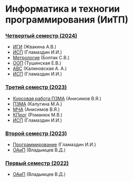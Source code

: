 # Информатика и техногии программирования (ИиТП)

### [Четвертый семестр (2024)](https://github.com/JankerPlay/BSUIR_Labs/tree/main/%D1%81%D0%B5%D0%BC%D0%B5%D1%81%D1%82%D1%80%204)
- [ИГИ](https://github.com/JankerPlay/BSUIR-Labs/tree/main/%D1%81%D0%B5%D0%BC%D0%B5%D1%81%D1%82%D1%80%204/%D0%98%D0%93%D0%98/253504_Frolenko_28/IGI%20and%20STRWEB) (Жвакина А.В.)
- [ИСП](https://github.com/JankerPlay/BSUIR-Labs/tree/main/%D1%81%D0%B5%D0%BC%D0%B5%D1%81%D1%82%D1%80%204/%D0%98%D0%A1%D0%9F) (Гламаздин И.И.)
- [Метрология](https://github.com/JankerPlay/BSUIR-Labs/tree/main/%D1%81%D0%B5%D0%BC%D0%B5%D1%81%D1%82%D1%80%204/%D0%9C%D0%B5%D1%82%D1%80%D0%BE%D0%BB%D0%BE%D0%B3%D0%B8%D1%8F/Lab1) (Болтак С.В.)
- [ООП](https://github.com/JankerPlay/BSUIR-Labs/tree/main/%D1%81%D0%B5%D0%BC%D0%B5%D1%81%D1%82%D1%80%204/%D0%9E%D0%9E%D0%9F) (Тушинская Е.В.)
- [АВС](https://github.com/JankerPlay/BSUIR-Labs/tree/main/%D1%81%D0%B5%D0%BC%D0%B5%D1%81%D1%82%D1%80%204/%D0%90%D0%92%D0%A1) (Калиновская А. А.)
- [ИСП]() (Гламаздин И.И.)
### [Третий семестр (2023)](https://github.com/JankerPlay/BSUIR_Labs/tree/main/%D1%81%D0%B5%D0%BC%D0%B5%D1%81%D1%82%D1%80%203)
- [Курсовая работа ПЗМА](https://github.com/JankerPlay/BSUIR-Labs/tree/main/%D1%81%D0%B5%D0%BC%D0%B5%D1%81%D1%82%D1%80%203/%D0%9F%D0%97%D0%9C%D0%90/%20course_work) (Анисимов В.Я.)
- [ПЗМА](https://github.com/JankerPlay/BSUIR-Labs/tree/main/%D1%81%D0%B5%D0%BC%D0%B5%D1%81%D1%82%D1%80%203/%D0%9F%D0%97%D0%9C%D0%90) (Калугина М.А.)
- [МЧА](https://github.com/JankerPlay/BSUIR-Labs/tree/main/%D1%81%D0%B5%D0%BC%D0%B5%D1%81%D1%82%D1%80%203/%D0%9C%D0%A7%D0%90) (Анисимов В.Я.)
- [КПрог](https://github.com/JankerPlay/BSUIR-Labs/tree/main/%D1%81%D0%B5%D0%BC%D0%B5%D1%81%D1%82%D1%80%203/%D0%9A%D0%9F%D1%80%D0%BE%D0%B3) (Романюк М.В.)
- [ИСП](https://github.com/JankerPlay/BSUIR-Labs/tree/main/%D1%81%D0%B5%D0%BC%D0%B5%D1%81%D1%82%D1%80%203/%D0%98%D0%A1%D0%9F) (Гламаздин И.И.)
### [Второй семестр (2023)](https://github.com/JankerPlay/BSUIR_Labs/tree/main/%D1%81%D0%B5%D0%BC%D0%B5%D1%81%D1%82%D1%80%202)
- [Программирование](https://github.com/JankerPlay/BSUIR-Labs/tree/main/%D1%81%D0%B5%D0%BC%D0%B5%D1%81%D1%82%D1%80%202/%D0%9F%D1%80%D0%BE%D0%B3%D1%80%D0%B0%D0%BC%D0%BC%D0%B8%D1%80%D0%BE%D0%B2%D0%B0%D0%BD%D0%B8%D0%B5) (Гламаздин И.И.)
- [ОАиП](https://github.com/JankerPlay/BSUIR-Labs/tree/main/%D1%81%D0%B5%D0%BC%D0%B5%D1%81%D1%82%D1%80%202/%D0%9E%D0%90%D0%B8%D0%9F) (Владымцев В.Д.)
### [Первый семестр (2022)](https://github.com/JankerPlay/BSUIR_Labs/tree/main/%D1%81%D0%B5%D0%BC%D0%B5%D1%81%D1%82%D1%80%201)
- [ОАиП](https://github.com/JankerPlay/BSUIR-Labs/tree/main/%D1%81%D0%B5%D0%BC%D0%B5%D1%81%D1%82%D1%80%201/%D0%9E%D0%90%D0%B8%D0%9F) (Владымцев В.Д.)
